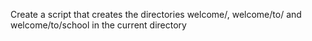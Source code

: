  Create a script that creates the directories welcome/, welcome/to/ and welcome/to/school in the current directory
